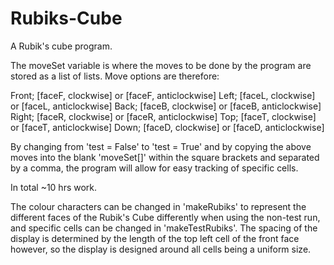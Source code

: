 # Rubiks-Cube
A Rubik's cube program.

The moveSet variable is where the moves to be done by the program are stored as a list of lists. Move options are therefore:

Front;  [faceF, clockwise] or [faceF, anticlockwise]
Left;   [faceL, clockwise] or [faceL, anticlockwise]
Back;   [faceB, clockwise] or [faceB, anticlockwise]
Right;  [faceR, clockwise] or [faceR, anticlockwise]
Top;    [faceT, clockwise] or [faceT, anticlockwise]
Down;   [faceD, clockwise] or [faceD, anticlockwise]

By changing from 'test = False' to 'test = True' and by copying the above moves into the blank 'moveSet[]' within the square brackets and separated by a comma, the program will allow for easy tracking of specific cells.

In total ~10 hrs work.

The colour characters can be changed in 'makeRubiks' to represent the different faces of the Rubik's Cube differently when using the non-test run, and specific cells can be changed in 'makeTestRubiks'. The spacing of the display is determined by the length of the top left cell of the front face however, so the display is designed around all cells being a uniform size.
